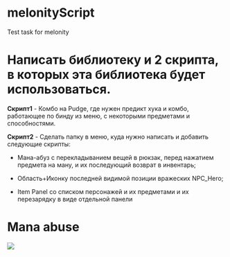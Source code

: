 # melonityScript
Test task for melonity

<h1>Написать библиотеку и 2 скрипта, в которых эта библиотека будет использоваться.</h1>

<b>Скрипт1</b> - 
Комбо на Pudge, где нужен предикт хука и комбо, работающее по бинду из меню, с некоторыми предметами и способностями. 

<b>Скрипт2</b> - 
Сделать папку в меню, куда нужно написать и добавить следующие скрипты: 

- Мана-абуз с перекладыванием вещей в рюкзак, перед нажатием предмета на ману, и их последующий возврат в инвентарь; 

- Область+Иконку последней видимой позиции вражеских NPC_Hero; 

- Item Panel со списком персонажей и их предметами и их перезарядку в виде отдельной панели


<h1>Mana abuse</h1>

![](https://github.com/melonityScript/media/manaAbuse.gif)